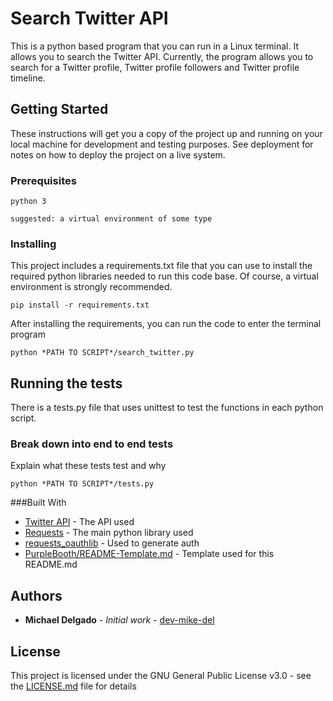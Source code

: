 # Search Twitter API

This is a python based program that you can run in a Linux terminal. It allows you to search the Twitter API. Currently, the program allows you to search for a Twitter profile, Twitter profile followers and Twitter profile timeline.

## Getting Started

These instructions will get you a copy of the project up and running on your local machine for development and testing purposes. See deployment for notes on how to deploy the project on a live system.

### Prerequisites

```
python 3
```

```
suggested: a virtual environment of some type
```

### Installing

This project includes a requirements.txt file that you can use to install the required python libraries needed to run this code base. Of course, a virtual environment is strongly recommended.

```
pip install -r requirements.txt
```

After installing the requirements, you can run the code to enter the terminal program

```
python *PATH TO SCRIPT*/search_twitter.py
```

## Running the tests

There is a tests.py file that uses unittest to test the functions in each python script.

### Break down into end to end tests

Explain what these tests test and why

```
python *PATH TO SCRIPT*/tests.py
```



###Built With

* [Twitter API](https://developer.twitter.com/content/developer-twitter/en.html) - The API used
* [Requests](http://docs.python-requests.org/en/master/) - The main python library used
* [requests_oauthlib](https://github.com/requests/requests-oauthlib) - Used to generate auth
* [PurpleBooth/README-Template.md](https://gist.github.com/PurpleBooth/109311bb0361f32d87a2) - Template used for this README.md

## Authors

* **Michael Delgado** - *Initial work* - [dev-mike-del](https://github.com/dev-mike-del)

## License

This project is licensed under the GNU General Public License v3.0 - see the [LICENSE.md](LICENSE.md) file for details


